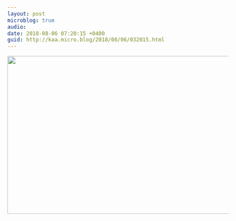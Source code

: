 ```yaml
---
layout: post
microblog: true
audio: 
date: 2018-08-06 07:20:15 +0400
guid: http://kaa.micro.blog/2018/08/06/032015.html
---
```



<img src="http://micro.kaa.bz/uploads/2018/d8cf61fc64.jpg" width="600" height="360" />
